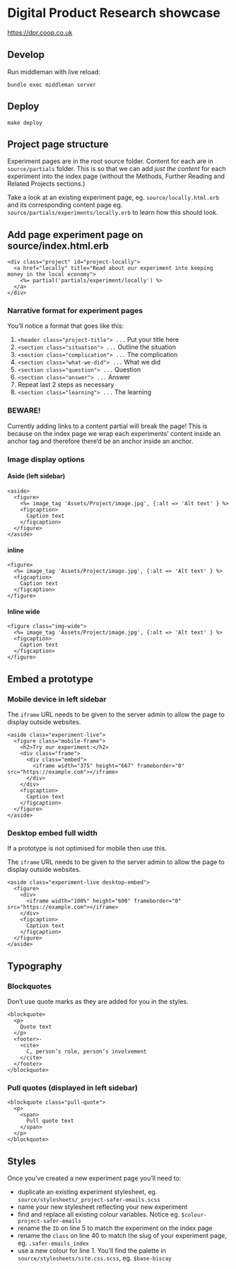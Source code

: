 # Digital Product Research showcase

https://dpr.coop.co.uk

## Develop

Run middleman with live reload:

```
bundle exec middleman server
```

## Deploy

```
make deploy
```

## Project page structure

Experiment pages are in the root source folder. Content for each are in `source/partials` folder. This is so that we can add *just the content* for each experiment into the index page (without the Methods, Further Reading and Related Projects sections.)

Take a look at an existing experiment page, eg. `source/locally.html.erb` and its corresponding content page eg. `source/partials/experiments/locally.erb` to learn how this should look.

## Add page experiment page on source/index.html.erb

```
<div class="project" id="project-locally">
  <a href="locally" title="Read about our experiment into keeping money in the local economy">
    <%= partial('partials/experiment/locally') %>
  </a>
</div>
```

### Narrative format for experiment pages

You’ll notice a format that goes like this:

1. `<header class="project-title"> ...` Put your title here
2. `<section class="situation"> ...` Outline the situation
3. `<section class="complication"> ...` The complication
4. `<section class="what-we-did"> ...` What we did
5. `<section class="question"> ...` Question
6. `<section class="answer"> ...` Answer
7. Repeat last 2 steps as necessary
8. `<section class="learning"> ...` The learning


### BEWARE!

Currently adding links to a content partial will break the page! This is because on the index page we wrap each experiments’ content inside an anchor tag and therefore there’d be an anchor inside an anchor.

### Image display options

#### Aside (left sidebar)

```
<aside>
  <figure>
    <%= image_tag 'Assets/Project/image.jpg', {:alt => 'Alt text' } %>
    <figcaption>
      Caption text
    </figcaption>
  </figure>
</aside>
```

#### inline

```
<figure>
  <%= image_tag 'Assets/Project/image.jpg', {:alt => 'Alt text' } %>
  <figcaption>
    Caption text
  </figcaption>
</figure>
```

#### Inline wide

```
<figure class="img-wide">
  <%= image_tag 'Assets/Project/image.jpg', {:alt => 'Alt text' } %>
  <figcaption>
    Caption text
  </figcaption>
</figure>
```

## Embed a prototype

### Mobile device in left sidebar

The `iframe` URL needs to be given to the server admin to allow the page to display outside websites.

```
<aside class="experiment-live">
  <figure class="mobile-frame">
    <h2>Try our experiment:</h2>
    <div class="frame">
      <div class="embed">
        <iframe width="375" height="667" frameborder="0" src="https://example.com"></iframe>
      </div>
    </div>
    <figcaption>
      Caption text
    </figcaption>
  </figure>
</aside>
```

### Desktop embed full width

If a prototype is not optimised for mobile then use this.

The `iframe` URL needs to be given to the server admin to allow the page to display outside websites.

```
<aside class="experiment-live desktop-embed">
  <figure>
    <div>
      <iframe width="100%" height="600" frameborder="0" src="https://example.com"></iframe>
    </div>
    <figcaption>
      Caption text
    </figcaption>
  </figure>
</aside>
```

## Typography

### Blockquotes

Don’t use quote marks as they are added for you in the styles.

```
<blockquote>
  <p>
    Quote text
  </p>
  <footer>-
    <cite>
      C, person’s role, person’s involvement
    </cite>
  </footer>
</blockquote>
```

### Pull quotes (displayed in left sidebar)

```
<blockquote class="pull-quote">
  <p>
    <span>
      Pull quote text
    </span>
  </p>
</blockquote>
```

## Styles

Once you’ve created a new experiment page you’ll need to:

* duplicate an existing experiment stylesheet, eg. `source/stylesheets/_project-safer-emails.scss`
* name your new stylesheet reflecting your new experiment
* find and replace all existing colour variables. Notice eg. `$colour-project-safer-emails`
* rename the `ID` on line 5 to match the experiment on the index page
* rename the `class` on line 40 to match the slug of your experiment page, eg. `.safer-emails_index`
* use a new colour for line 1. You’ll find the palette in `source/stylesheets/site.css.scss`, eg. `$base-biscay`
